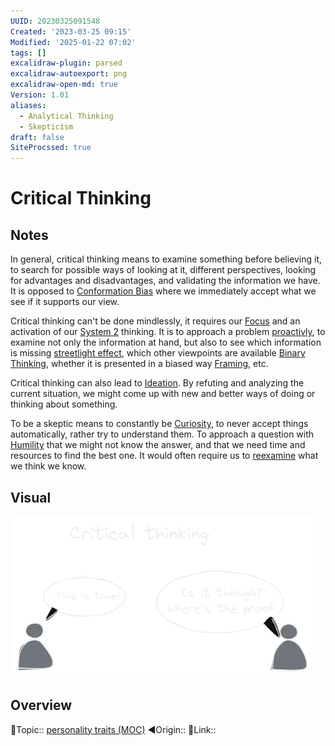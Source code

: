```yaml
---
UUID: 20230325091548
Created: '2023-03-25 09:15'
Modified: '2025-01-22 07:02'
tags: []
excalidraw-plugin: parsed
excalidraw-autoexport: png
excalidraw-open-md: true
Version: 1.01
aliases:
  - Analytical Thinking
  - Skepticism
draft: false
SiteProcssed: true
---
```


# Critical Thinking

## Notes

In general, critical thinking means to examine something before believing it, to search for possible ways of looking at it, different perspectives, looking for advantages and disadvantages, and validating the information we have. It is opposed to [Conformation Bias](/notes/conformation-bias.md) where we immediately accept what we see if it supports our view.

Critical thinking can't be done mindlessly, it requires our [Focus](/notes/focus.md) and an activation of our [System 2](/notes/system-2.md) thinking. It is to approach a problem [proactivly](/notes/proactiveness.md), to examine not only the information at hand, but also to see which information is missing [streetlight effect](/notes/streetlight-effect.md), which other viewpoints are available [Binary Thinking](/notes/binary-thinking.md), whether it is presented in a biased way [Framing](/notes/framing.md), etc.

Critical thinking can also lead to [Ideation](/notes/ideation.md). By refuting and analyzing the current situation, we might come up with new and better ways of doing or thinking about something.

To be a skeptic means to constantly be [Curiosity](/notes/curiosity.md), to never accept things automatically, rather try to understand them. To approach a question with [Humility](/notes/humility.md) that we might not know the answer, and that we need time and resources to find the best one. It would often require us to [reexamine](/notes/rethinking.md) what we think we know.

## Visual

![Critical Thinking.webp](/notes/critical-thinking.webp)

## Overview
🔼Topic:: [personality traits (MOC)](/mocs/personality-traits-moc.md)
◀Origin::
🔗Link::

